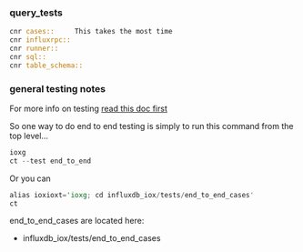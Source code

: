 
### query_tests

```rust
cnr cases::     This takes the most time
cnr influxrpc::
cnr runner::
cnr sql::
cnr table_schema::
```

### general testing notes

For more info on testing
[read this doc first](https://github.com/influxdata/influxdb_iox/blob/main/docs/testing.md)

So one way to do end to end testing is simply to run this command from the top level...

```rust
ioxg
ct --test end_to_end
```

Or you can

```rust
alias ioxioxt='ioxg; cd influxdb_iox/tests/end_to_end_cases'
ct
```

end_to_end_cases are located here:   
* influxdb_iox/tests/end_to_end_cases
